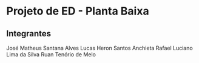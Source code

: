 # Projeto de ED - Planta Baixa

## Integrantes

José Matheus Santana Alves
Lucas Heron Santos Anchieta
Rafael Luciano Lima da Silva
Ruan Tenório de Melo